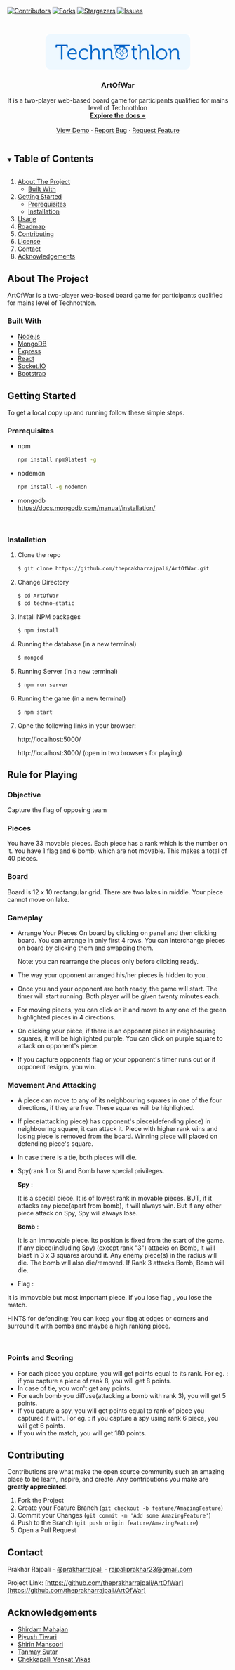<!-- # ArtOfWar


### HOW TO RUN

1. cd techno-static
2. node server/index.js
3. npm start -->

<!--
*** Thanks for checking out the Best-README-Template. If you have a suggestion
*** that would make this better, please fork the repo and create a pull request
*** or simply open an issue with the tag "enhancement".
*** Thanks again! Now go create something AMAZING! :D
***
***
***
*** To avoid retyping too much info. Do a search and replace for the following:
*** github_username, repo_name, twitter_handle, email, project_title, project_description
-->



<!-- PROJECT SHIELDS -->
<!--
*** I'm using markdown "reference style" links for readability.
*** Reference links are enclosed in brackets [ ] instead of parentheses ( ).
*** See the bottom of this document for the declaration of the reference variables
*** for contributors-url, forks-url, etc. This is an optional, concise syntax you may use.
*** https://www.markdownguide.org/basic-syntax/#reference-style-links
-->
[![Contributors][contributors-shield]][contributors-url]
[![Forks][forks-shield]][forks-url]
[![Stargazers][stars-shield]][stars-url]
[![Issues][issues-shield]][issues-url]
<!-- [![MIT License][license-shield]][license-url] -->
<!-- [![LinkedIn][linkedin-shield]][linkedin-url] -->



<!-- PROJECT LOGO -->
<br />
<p align="center">
  <a href="https://github.com/theprakharrajpali/ArtOfWar">
    <img src="./readme_assets/Technothlon_full_logo.png" alt="Logo" width="auto" height="80">
  </a>

  <h3 align="center">ArtOfWar</h3>

  <p align="center">
    It is a two-player web-based board game for participants qualified for mains level of  Technothlon
    <br />
    <a href="https://github.com/theprakharrajpali/ArtOfWar"><strong>Explore the docs »</strong></a>
    <br />
    <br />
    <a href="https://github.com/theprakharrajpali/ArtOfWar">View Demo</a>
    ·
    <a href="https://github.com/theprakharrajpali/ArtOfWar/issues">Report Bug</a>
    ·
    <a href="https://github.com/theprakharrajpali/ArtOfWar/issues">Request Feature</a>
  </p>
</p>



<!-- TABLE OF CONTENTS -->
<details open="open">
  <summary><h2 style="display: inline-block">Table of Contents</h2></summary>
  <ol>
    <li>
      <a href="#about-the-project">About The Project</a>
      <ul>
        <li><a href="#built-with">Built With</a></li>
      </ul>
    </li>
    <li>
      <a href="#getting-started">Getting Started</a>
      <ul>
        <li><a href="#prerequisites">Prerequisites</a></li>
        <li><a href="#installation">Installation</a></li>
      </ul>
    </li>
    <li><a href="#usage">Usage</a></li>
    <li><a href="#roadmap">Roadmap</a></li>
    <li><a href="#contributing">Contributing</a></li>
    <li><a href="#license">License</a></li>
    <li><a href="#contact">Contact</a></li>
    <li><a href="#acknowledgements">Acknowledgements</a></li>
  </ol>
</details>



<!-- ABOUT THE PROJECT -->
## About The Project

<!-- [![Product Name Screen Shot][product-screenshot]](https://example.com) -->
ArtOfWar is a two-player web-based board game for participants qualified for mains level of Technothlon.

### Built With

* [Node.js](https://nodejs.org/en/)
* [MongoDB](https://www.mongodb.com/)
* [Express](http://expressjs.com/)
* [React](https://reactjs.org/)
* [Socket.IO](https://socket.io/)
* [Bootstrap]([https](https://getbootstrap.com/))



<!-- GETTING STARTED -->
## Getting Started

To get a local copy up and running follow these simple steps.

### Prerequisites

* npm
  ```sh
  npm install npm@latest -g
  ```

* nodemon 
  ```sh
  npm install -g nodemon
  ```

* mongodb
  <br>
  https://docs.mongodb.com/manual/installation/

  <br>


### Installation

1. Clone the repo
   ```sh
   $ git clone https://github.com/theprakharrajpali/ArtOfWar.git
   ```

2. Change Directory
   ```sh
   $ cd ArtOfWar
   $ cd techno-static
   ```

3. Install NPM packages
   ```sh
   $ npm install
   ```

4. Running the database (in a new terminal)
   ```sh
   $ mongod
   ```

5. Running Server (in a new terminal)
    ```sh
    $ npm run server
    ```

6. Running the game (in a new terminal)
   ```sh
   $ npm start
   ```

7. Opne the following links in your browser:

   http://localhost:5000/

   http://localhost:3000/  (open in two browsers for playing)


<!-- USAGE EXAMPLES -->
<!-- ## Usage

Use this space to show useful examples of how a project can be used. Additional screenshots, code examples and demos work well in this space. You may also link to more resources.

_For more examples, please refer to the [Documentation](https://example.com)_
 -->


<!-- ROADMAP -->
<!-- ## Roadmap

See the [open issues](https://github.com/theprakharrajpali/ArtOfWar/issues) for a list of proposed features (and known issues).
 -->

## Rule for Playing
### Objective

Capture the flag of opposing team

### Pieces

You have 33 movable pieces.
Each piece has a rank which is the number on it.
You have 1 flag and 6 bomb, which are not movable.
This makes a total of 40 pieces.

### Board

Board is 12 x 10 rectangular grid. There are two lakes in middle. Your piece cannot move on lake.
### Gameplay

* Arrange Your Pieces On board by clicking on panel and then clicking board. You can arrange in only first 4 rows. You can interchange pieces on board by clicking them and swapping them.

    Note: you can rearrange the pieces only before clicking ready.
    
* The way your opponent arranged his/her pieces is hidden to you..
    
* Once you and your opponent are both ready, the game will start. The timer will start running. Both player will be given twenty minutes each.
    
* For moving pieces, you can click on it and move to any one of the green highlighted pieces in 4 directions.
    
* On clicking your piece, if there is an opponent piece in neighbouring squares, it will be highlighted purple. You can click on purple square to attack on opponent's piece.
  
* If you capture opponents flag or your opponent's timer runs out or if opponent resigns, you win.

### Movement And Attacking

* A piece can move to any of its neighbouring squares in one of the four directions, if they are free. These squares will be highlighted.
* If piece(attacking piece) has opponent's piece(defending piece) in neighbouring square, it can attack it. Piece with higher rank wins and losing piece is removed from the board. Winning piece will placed on defending piece's square.
* In case there is a tie, both pieces will die.
* Spy(rank 1 or S) and Bomb have special privileges.
  
    **Spy** : 

    It is a special piece. It is of lowest rank in movable pieces. BUT, if it attacks any piece(apart from bomb), it will always win. But if any other piece attack on Spy, Spy will always lose.

    **Bomb** : 

    It is an immovable piece. Its position is fixed from the start of the game. If any piece(including Spy) (except rank "3") attacks on Bomb, it will blast in 3 x 3 squares around it. Any enemy piece(s) in the radius will die. The bomb will also die/removed. If Rank 3 attacks Bomb, Bomb will die.

* Flag : 
  
It is immovable but most important piece. If you lose flag , you lose the match. 
  
HINTS for defending: You can keep your flag at edges or corners and surround it with bombs and maybe a high ranking piece.

<br>

### Points and Scoring

* For each piece you capture, you will get points equal to its rank. For eg. : if you capture a piece of rank 8, you will get 8 points.
* In case of tie, you won't get any points.
* For each bomb you diffuse(attacking a bomb with rank 3), you will get 5 points.
* If you cature a spy, you will get points equal to rank of piece you captured it with. For eg. : if you capture a spy using rank 6 piece, you will get 6 points.
* If you win the match, you will get 180 points.


<!-- CONTRIBUTING -->
## Contributing

Contributions are what make the open source community such an amazing place to be learn, inspire, and create. Any contributions you make are **greatly appreciated**.

1. Fork the Project
2. Create your Feature Branch (`git checkout -b feature/AmazingFeature`)
3. Commit your Changes (`git commit -m 'Add some AmazingFeature'`)
4. Push to the Branch (`git push origin feature/AmazingFeature`)
5. Open a Pull Request



<!-- LICENSE
## License

Distributed under the MIT License. See `LICENSE` for more information.

 -->

<!-- CONTACT -->
## Contact

Prakhar Rajpali - [@prakharrajpali](https://linkedin.com/in/prakharrajpali) - rajpaliprakhar23@gmail.com

Project Link: [https://github.com/theprakharrajpali/ArtOfWar](https://github.com/theprakharrajpali/ArtOfWar)



<!-- ACKNOWLEDGEMENTS -->
## Acknowledgements
* [Shirdam Mahajan](https://github.com/shridam1207)
* [Piyush Tiwari](https://github.com/piyush-tiwari)
* [Shirin Mansoori](https://github.com/shirin-mansoori)
* [Tanmay Sutar](https://github.com/Tanny2109)
* [Chekkapalli Venkat Vikas](chekkapalli.venkat@iitg.ac.in)





<!-- MARKDOWN LINKS & IMAGES -->
<!-- https://www.markdownguide.org/basic-syntax/#reference-style-links -->
[contributors-shield]: https://img.shields.io/github/contributors/theprakharrajpali/ArtOfWar.svg?style=for-the-badge
[contributors-url]: https://github.com/theprakharrajpali/ArtOfWar/graphs/contributors
[forks-shield]: https://img.shields.io/github/forks/theprakharrajpali/ArtOfWar.svg?style=for-the-badge
[forks-url]: https://github.com/theprakharrajpali/ArtOfWar/network/members
[stars-shield]: https://img.shields.io/github/stars/theprakharrajpali/ArtOfWar.svg?style=for-the-badge
[stars-url]: https://github.com/theprakharrajpali/ArtOfWar/stargazers
[issues-shield]: https://img.shields.io/github/issues/theprakharrajpali/ArtOfWar.svg?style=for-the-badge
[issues-url]: https://github.com/theprakharrajpali/ArtOfWar/issues
[license-shield]: https://img.shields.io/github/license/theprakharrajpali/ArtOfWar.svg?style=for-the-badge
[license-url]: https://github.com/theprakharrajpali/ArtOfWar/blob/master/LICENSE.txt
[linkedin-shield]: https://img.shields.io/badge/-LinkedIn-black.svg?style=for-the-badge&logo=linkedin&colorB=555
[linkedin-url]: https://linkedin.com/in/prakharrajpali
